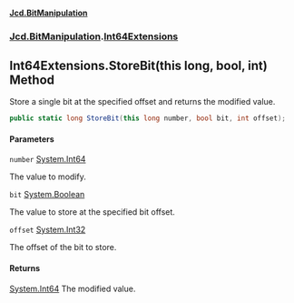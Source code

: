 #### [Jcd.BitManipulation](index 'index')
### [Jcd.BitManipulation](Jcd.BitManipulation 'Jcd.BitManipulation').[Int64Extensions](Jcd.BitManipulation.Int64Extensions 'Jcd.BitManipulation.Int64Extensions')

## Int64Extensions.StoreBit(this long, bool, int) Method

Store a single bit at the specified offset and returns the modified value.

```csharp
public static long StoreBit(this long number, bool bit, int offset);
```
#### Parameters

<a name='Jcd.BitManipulation.Int64Extensions.StoreBit(thislong,bool,int).number'></a>

`number` [System.Int64](https://docs.microsoft.com/en-us/dotnet/api/System.Int64 'System.Int64')

The value to modify.

<a name='Jcd.BitManipulation.Int64Extensions.StoreBit(thislong,bool,int).bit'></a>

`bit` [System.Boolean](https://docs.microsoft.com/en-us/dotnet/api/System.Boolean 'System.Boolean')

The value to store at the specified bit offset.

<a name='Jcd.BitManipulation.Int64Extensions.StoreBit(thislong,bool,int).offset'></a>

`offset` [System.Int32](https://docs.microsoft.com/en-us/dotnet/api/System.Int32 'System.Int32')

The offset of the bit to store.

#### Returns
[System.Int64](https://docs.microsoft.com/en-us/dotnet/api/System.Int64 'System.Int64')
The modified value.